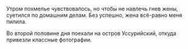 Утром похмелье чувствовалось, но чтобы не навлечь гнев жены, суетился по домашним делам.
Без успешно, жена всё-равно меня пилила.

Во второй половине дня поехали на остров Уссурийский, откуда привезли классные фотографии.